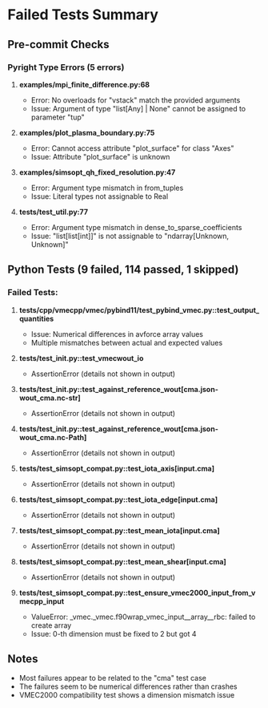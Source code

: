 # Failed Tests Summary

## Pre-commit Checks

### Pyright Type Errors (5 errors)

1. **examples/mpi_finite_difference.py:68**
   - Error: No overloads for "vstack" match the provided arguments
   - Issue: Argument of type "list[Any] | None" cannot be assigned to parameter "tup"

2. **examples/plot_plasma_boundary.py:75**
   - Error: Cannot access attribute "plot_surface" for class "Axes"
   - Issue: Attribute "plot_surface" is unknown

3. **examples/simsopt_qh_fixed_resolution.py:47**
   - Error: Argument type mismatch in from_tuples
   - Issue: Literal types not assignable to Real

4. **tests/test_util.py:77**
   - Error: Argument type mismatch in dense_to_sparse_coefficients
   - Issue: "list[list[int]]" is not assignable to "ndarray[Unknown, Unknown]"

## Python Tests (9 failed, 114 passed, 1 skipped)

### Failed Tests:

1. **tests/cpp/vmecpp/vmec/pybind11/test_pybind_vmec.py::test_output_quantities**
   - Issue: Numerical differences in avforce array values
   - Multiple mismatches between actual and expected values

2. **tests/test_init.py::test_vmecwout_io**
   - AssertionError (details not shown in output)

3. **tests/test_init.py::test_against_reference_wout[cma.json-wout_cma.nc-str]**
   - AssertionError (details not shown in output)

4. **tests/test_init.py::test_against_reference_wout[cma.json-wout_cma.nc-Path]**
   - AssertionError (details not shown in output)

5. **tests/test_simsopt_compat.py::test_iota_axis[input.cma]**
   - AssertionError (details not shown in output)

6. **tests/test_simsopt_compat.py::test_iota_edge[input.cma]**
   - AssertionError (details not shown in output)

7. **tests/test_simsopt_compat.py::test_mean_iota[input.cma]**
   - AssertionError (details not shown in output)

8. **tests/test_simsopt_compat.py::test_mean_shear[input.cma]**
   - AssertionError (details not shown in output)

9. **tests/test_simsopt_compat.py::test_ensure_vmec2000_input_from_vmecpp_input**
   - ValueError: _vmec._vmec.f90wrap_vmec_input__array__rbc: failed to create array
   - Issue: 0-th dimension must be fixed to 2 but got 4

## Notes

- Most failures appear to be related to the "cma" test case
- The failures seem to be numerical differences rather than crashes
- VMEC2000 compatibility test shows a dimension mismatch issue
